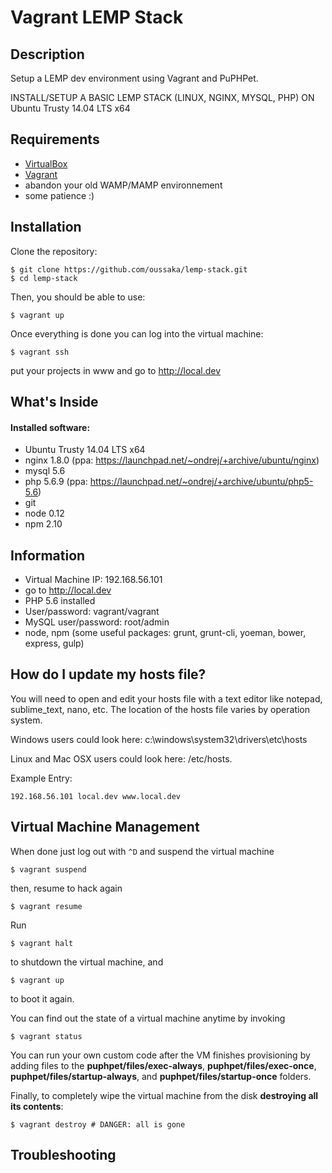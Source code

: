 Vagrant LEMP Stack
=================

Description
-----------

Setup a LEMP dev environment using Vagrant and PuPHPet.

INSTALL/SETUP A BASIC LEMP STACK (LINUX, NGINX, MYSQL, PHP) ON Ubuntu Trusty 14.04 LTS x64

Requirements
------------

* [VirtualBox](https://www.virtualbox.org)
* [Vagrant](http://vagrantup.com)
* abandon your old WAMP/MAMP environnement 
* some patience :)

Installation
------------

Clone the repository:


	$ git clone https://github.com/oussaka/lemp-stack.git
	$ cd lemp-stack

Then, you should be able to use:


	$ vagrant up


Once everything is done you can log into the virtual machine:


	$ vagrant ssh

put your projects in www and go to http://local.dev


What's Inside
-----------

#### Installed software:


* Ubuntu Trusty 14.04 LTS x64
* nginx 1.8.0 (ppa: https://launchpad.net/~ondrej/+archive/ubuntu/nginx)
* mysql 5.6
* php 5.6.9 (ppa: https://launchpad.net/~ondrej/+archive/ubuntu/php5-5.6)
* git
* node 0.12
* npm 2.10


Information
-----------

* Virtual Machine IP: 192.168.56.101
* go to http://local.dev
* PHP 5.6 installed
* User/password: vagrant/vagrant
* MySQL user/password: root/admin
* node, npm (some useful packages: grunt, grunt-cli, yoeman, bower, express, gulp)


How do I update my hosts file?
------------------------------

You will need to open and edit your hosts file with a text editor like notepad, sublime_text, nano, etc. The location of the hosts file varies by operation system.

Windows users could look here: c:\windows\system32\drivers\etc\hosts

Linux and Mac OSX users could look here: /etc/hosts.

Example Entry: 
	
	192.168.56.101 local.dev www.local.dev


Virtual Machine Management
--------------------------

When done just log out with `^D` and suspend the virtual machine

	$ vagrant suspend


then, resume to hack again

	$ vagrant resume


Run

	$ vagrant halt


to shutdown the virtual machine, and

	$ vagrant up


to boot it again.

You can find out the state of a virtual machine anytime by invoking

	$ vagrant status


You can run your own custom code after the VM finishes provisioning by adding files to the **puphpet/files/exec-always**, **puphpet/files/exec-once**, **puphpet/files/startup-always**, and **puphpet/files/startup-once** folders.

Finally, to completely wipe the virtual machine from the disk **destroying all its contents**:

	$ vagrant destroy # DANGER: all is gone



Troubleshooting
---------------

### 
